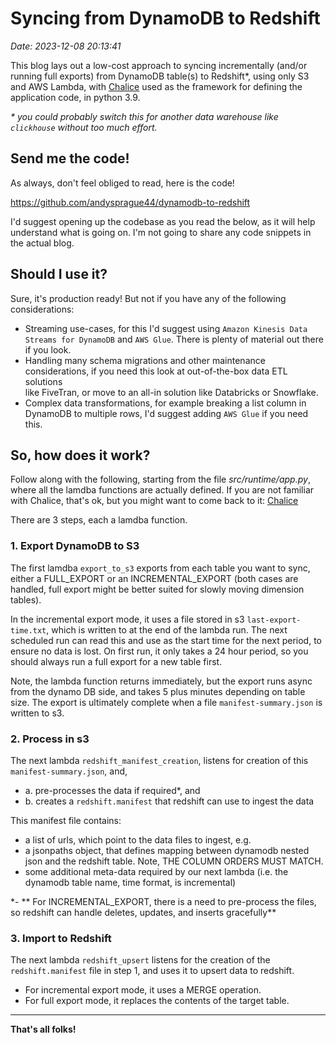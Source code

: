 # Syncing from DynamoDB to Redshift
_Date: 2023-12-08 20:13:41_

This blog lays out a low-cost approach to syncing incrementally (and/or running full exports) from DynamoDB table(s) to Redshift\*, using only S3 and AWS Lambda, with [Chalice](https://aws.github.io/chalice/) used as the framework for defining the application code, in python 3.9.

*\* you could probably switch this for another data warehouse like `clickhouse` without too much effort.*

## Send me the code!

As always, don't feel obliged to read, here is the code!

<https://github.com/andysprague44/dynamodb-to-redshift>

I'd suggest opening up the codebase as you read the below, as it will help understand what is going on. I'm not going to share any code snippets in the actual blog.

## Should I use it?

Sure, it's production ready! But not if you have any of the following considerations:

* Streaming use-cases, for this I'd suggest using `Amazon Kinesis Data Streams for DynamoDB` and `AWS Glue`. There is plenty of material out there if you look.
* Handling many schema migrations and other maintenance considerations, if you need this look at out-of-the-box data ETL solutions  
  like FiveTran, or move to an all-in solution like Databricks or Snowflake.
* Complex data transformations, for example breaking a list column in DynamoDB to multiple rows, I'd suggest adding `AWS Glue` if you need this.

## So, how does it work?

Follow along with the following, starting from the file *src/runtime/app.py*, where all the lamdba functions are actually defined. If you are not familiar with Chalice, that's ok, but you might want to come back to it: [Chalice](https://aws.github.io/chalice/)

There are 3 steps, each a lamdba function.

### 1. Export DynamoDB to S3

The first lamdba `export_to_s3` exports from each table you want to sync, either a FULL\_EXPORT or an INCREMENTAL\_EXPORT (both cases are handled, full export might be better suited for slowly moving dimension tables).

In the incremental export mode, it uses a file stored in s3 `last-export-time.txt`, which is written to at the end of the lambda run. The next scheduled run can read this and use as the start time for the next period, to ensure no data is lost. On first run, it only takes a 24 hour period, so you should always run a full export for a new table first.

Note, the lambda function returns immediately, but the export runs async from the dynamo DB side, and takes 5 plus minutes depending on table size. The export is ultimately complete when a file `manifest-summary.json` is written to s3.

### 2. Process in s3

The next lambda `redshift_manifest_creation`, listens for creation of this `manifest-summary.json`, and,

* a. pre-processes the data if required\*, and
* b. creates a `redshift.manifest` that redshift can use to ingest the data

This manifest file contains:

* a list of urls, which point to the data files to ingest, e.g.
* a jsonpaths object, that defines mapping between dynamodb nested json and the redshift table. Note, THE COLUMN ORDERS MUST MATCH.
* some additional meta-data required by our next lambda (i.e. the dynamodb table name, time format, is incremental)

\*- \*\* For INCREMENTAL\_EXPORT, there is a need to pre-process the files, so redshift can handle deletes, updates, and inserts gracefully\*\*

### 3. Import to Redshift

The next lambda `redshift_upsert` listens for the creation of the `redshift.manifest` file in step 1, and uses it to upsert data to redshift.

* For incremental export mode, it uses a MERGE operation.
* For full export mode, it replaces the contents of the target table.

---

**That's all folks!**